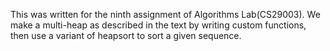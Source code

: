 This was written for the ninth assignment of Algorithms Lab(CS29003). We make a multi-heap as described in the text by writing custom functions, then use a variant of heapsort to sort a given sequence.
